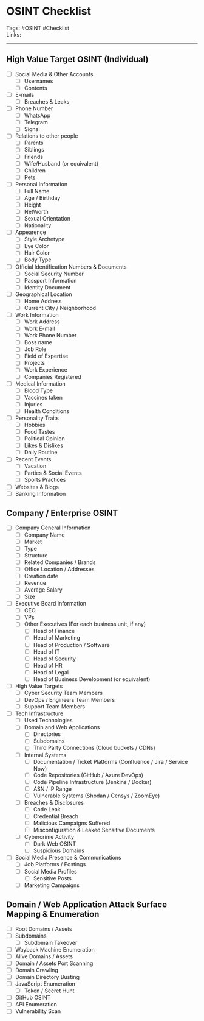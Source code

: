# OSINT Checklist
Tags: #OSINT #Checklist \
Links:

---

## High Value Target OSINT (Individual)

- [ ] Social Media & Other Accounts
	- [ ] Usernames
	- [ ] Contents
- [ ] E-mails
	- [ ] Breaches & Leaks
- [ ] Phone Number
	- [ ] WhatsApp
	- [ ] Telegram
	- [ ] Signal
- [ ] Relations to other people
	- [ ] Parents
	- [ ] Siblings
	- [ ] Friends
	- [ ] Wife/Husband (or equivalent)
	- [ ] Children
	- [ ] Pets
- [ ] Personal Information
	- [ ] Full Name
	- [ ] Age / Birthday
	- [ ] Height
	- [ ] NetWorth
	- [ ] Sexual Orientation
	- [ ] Nationality
- [ ] Appearence
	- [ ] Style Archetype
	- [ ] Eye Color
	- [ ] Hair Color
	- [ ] Body Type
- [ ] Official Identification Numbers & Documents
	- [ ] Social Security Number
	- [ ] Passport Information
	- [ ] Identity Document
- [ ] Geographical Location
	- [ ] Home Address
	- [ ] Current City / Neighborhood
- [ ] Work Information
	- [ ] Work Address
	- [ ] Work E-mail
	- [ ] Work Phone Number
	- [ ] Boss name
	- [ ] Job Role
	- [ ] Field of Expertise
	- [ ] Projects
	- [ ] Work Experience
	- [ ] Companies Registered
- [ ] Medical Information
	- [ ] Blood Type
	- [ ] Vaccines taken
	- [ ] Injuries
	- [ ] Health Conditions
- [ ] Personality Traits
	- [ ] Hobbies
	- [ ] Food Tastes
	- [ ] Political Opinion
	- [ ] Likes & Dislikes
	- [ ] Daily Routine
- [ ] Recent Events
	- [ ] Vacation
	- [ ] Parties & Social Events
	- [ ] Sports Practices
- [ ] Websites & Blogs
- [ ] Banking Information

## Company / Enterprise OSINT

- [ ] Company General Information
	- [ ] Company Name
	- [ ] Market
	- [ ] Type
	- [ ] Structure
	- [ ] Related Companies / Brands
	- [ ] Office Location / Addresses
	- [ ] Creation date
	- [ ] Revenue
	- [ ] Average Salary
	- [ ] Size
- [ ] Executive Board Information
	- [ ] CEO
	- [ ] VPs
	- [ ] Other Executives (For each business unit, if any)
		- [ ] Head of Finance
		- [ ] Head of Marketing
		- [ ] Head of Production / Software
		- [ ] Head of IT
		- [ ] Head of Security
		- [ ] Head of HR
		- [ ] Head of Legal
		- [ ] Head of Business Development (or equivalent)
- [ ] High Value Targets
	- [ ] Cyber Security Team Members
	- [ ] DevOps / Engineers Team Members
	- [ ] Support Team Members
- [ ] Tech Infrastructure
	- [ ] Used Technologies
	- [ ] Domain and Web Applications
		- [ ] Directories
		- [ ] Subdomains
		- [ ] Third Party Connections (Cloud buckets / CDNs)
	- [ ] Internal Systems
		- [ ] Documentation / Ticket Platforms (Confluence / Jira / Service Now)
		- [ ] Code Repositories (GitHub / Azure DevOps)
		- [ ] Code Pipeline Infrastructure (Jenkins / Docker) 
		- [ ] ASN / IP Range
		- [ ] Vulnerable Systems (Shodan / Censys / ZoomEye)
	- [ ] Breaches & Disclosures
		- [ ] Code Leak
		- [ ] Credential Breach
		- [ ] Malicious Campaigns Suffered
		- [ ] Misconfiguration & Leaked Sensitive Documents
	- [ ] Cybercrime Activity
		- [ ] Dark Web OSINT
		- [ ] Suspicious Domains
- [ ] Social Media Presence & Communications
	- [ ] Job Platforms / Postings
	- [ ] Social Media Profiles
		- [ ] Sensitive Posts
	- [ ] Marketing Campaigns

## Domain / Web Application Attack Surface Mapping & Enumeration

- [ ] Root Domains / Assets
- [ ] Subdomains
	- [ ] Subdomain Takeover 
- [ ] Wayback Machine Enumeration
- [ ] Alive Domains / Assets
- [ ] Domain / Assets Port Scanning
- [ ] Domain Crawling
- [ ] Domain Directory Busting
- [ ] JavaScript Enumeration
	- [ ] Token / Secret Hunt
- [ ] GitHub OSINT
- [ ] API Enumeration
- [ ] Vulnerability Scan
